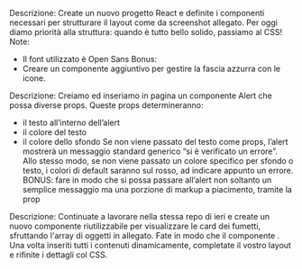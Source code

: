 <!-- giorno 1 -->

Descrizione:
Create un nuovo progetto React e definite i componenti necessari per strutturare il layout come da screenshot allegato.
Per oggi diamo priorità alla struttura: quando è tutto bello solido, passiamo al CSS!
Note:

- Il font utilizzato è Open Sans
  Bonus:
- Creare un componente aggiuntivo per gestire la fascia azzurra con le icone.

<!-- guardare video d 41:00 per installazione vit -->

<!-- giorno 2 -->

Descrizione:
Creiamo ed inseriamo in pagina un componente Alert che possa diverse props. Queste props determineranno:

- il testo all’interno dell’alert
- il colore del testo
- il colore dello sfondo
  Se non viene passato del testo come props, l’alert mostrerà un messaggio standard generico “si è verificato un errore”.
  Allo stesso modo, se non viene passato un colore specifico per sfondo o testo, i colori di default saranno sul rosso, ad indicare appunto un errore.
  BONUS:
  fare in modo che si possa passare all’alert non soltanto un semplice messaggio ma una porzione di markup a piacimento, tramite la prop

<!-- giorno 3 -->

Descrizione:
Continuate a lavorare nella stessa repo di ieri e create un nuovo componente riutilizzabile per visualizzare le card dei fumetti, sfruttando l'array di oggetti in allegato. Fate in modo che il componente .
Una volta inseriti tutti i contenuti dinamicamente, completate il vostro layout e rifinite i dettagli col CSS.
